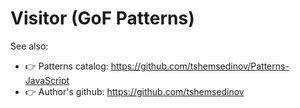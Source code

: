 # Visitor (GoF Patterns)

See also:
  - 👉 Patterns catalog: https://github.com/tshemsedinov/Patterns-JavaScript
  - 👉 Author's github: https://github.com/tshemsedinov
